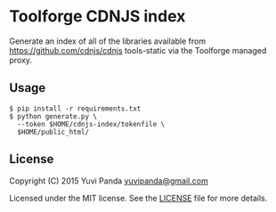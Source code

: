 Toolforge CDNJS index
=====================

Generate an index of all of the libraries available from
https://github.com/cdnjs/cdnjs tools-static via the Toolforge managed proxy.

Usage
-----
```
$ pip install -r requirements.txt
$ python generate.py \
  --token $HOME/cdnjs-index/tokenfile \
  $HOME/public_html/
```

License
-------
Copyright (C) 2015 Yuvi Panda <yuvipanda@gmail.com>

Licensed under the MIT license. See the [LICENSE](LICENSE) file for more
details.
